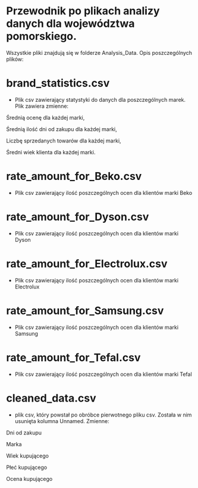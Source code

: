 # Przewodnik po plikach analizy danych dla województwa pomorskiego.
Wszystkie pliki znajdują się w folderze Analysis_Data. Opis poszczególnych plików:

# brand_statistics.csv
- Plik csv zawierający statystyki do danych dla poszczególnych marek. Plik zawiera zmienne: 

Średnią ocenę dla każdej marki,

Średnią ilość dni od zakupu dla każdej marki,

Liczbę sprzedanych towarów dla każdej marki,

Średni wiek klienta dla każdej marki.

# rate_amount_for_Beko.csv
- Plik csv zawierający ilość poszczególnych ocen dla klientów marki Beko 

# rate_amount_for_Dyson.csv
- Plik csv zawierający ilość poszczególnych ocen dla klientów marki Dyson 

# rate_amount_for_Electrolux.csv
- Plik csv zawierający ilość poszczególnych ocen dla klientów marki Electrolux 

# rate_amount_for_Samsung.csv
- Plik csv zawierający ilość poszczególnych ocen dla klientów marki Samsung

# rate_amount_for_Tefal.csv
- Plik csv zawierający ilość poszczególnych ocen dla klientów marki Tefal

# cleaned_data.csv 
- plik csv, który powstał po obróbce pierwotnego pliku csv. Została w nim usunięta kolumna Unnamed. Zmienne:

Dni od zakupu

Marka

Wiek kupującego

Płeć kupującego

Ocena kupującego
